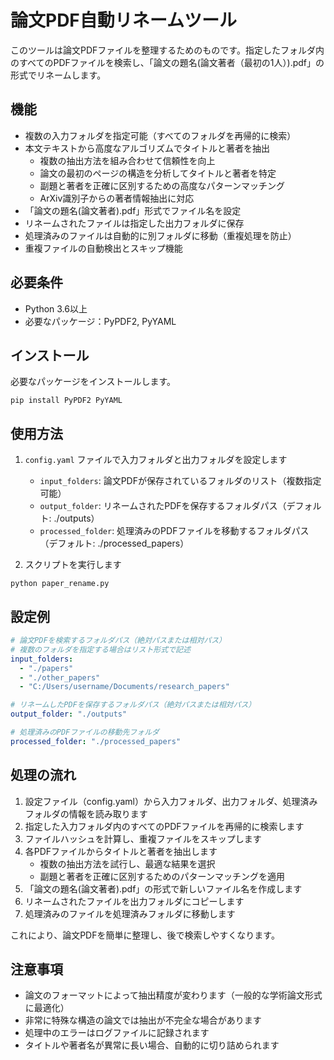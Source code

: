 # 論文PDF自動リネームツール

このツールは論文PDFファイルを整理するためのものです。指定したフォルダ内のすべてのPDFファイルを検索し、「論文の題名(論文著者（最初の1人）).pdf」の形式でリネームします。

## 機能

- 複数の入力フォルダを指定可能（すべてのフォルダを再帰的に検索）
- 本文テキストから高度なアルゴリズムでタイトルと著者を抽出
  - 複数の抽出方法を組み合わせて信頼性を向上
  - 論文の最初のページの構造を分析してタイトルと著者を特定
  - 副題と著者を正確に区別するための高度なパターンマッチング
  - ArXiv識別子からの著者情報抽出に対応
- 「論文の題名(論文著者).pdf」形式でファイル名を設定
- リネームされたファイルは指定した出力フォルダに保存
- 処理済みのファイルは自動的に別フォルダに移動（重複処理を防止）
- 重複ファイルの自動検出とスキップ機能

## 必要条件

- Python 3.6以上
- 必要なパッケージ：PyPDF2, PyYAML

## インストール

必要なパッケージをインストールします。

```
pip install PyPDF2 PyYAML
```

## 使用方法

1. `config.yaml` ファイルで入力フォルダと出力フォルダを設定します
   - `input_folders`: 論文PDFが保存されているフォルダのリスト（複数指定可能）
   - `output_folder`: リネームされたPDFを保存するフォルダパス（デフォルト: ./outputs）
   - `processed_folder`: 処理済みのPDFファイルを移動するフォルダパス（デフォルト: ./processed_papers）

2. スクリプトを実行します

```
python paper_rename.py
```

## 設定例

```yaml
# 論文PDFを検索するフォルダパス（絶対パスまたは相対パス）
# 複数のフォルダを指定する場合はリスト形式で記述
input_folders:
  - "./papers"
  - "./other_papers"
  - "C:/Users/username/Documents/research_papers"

# リネームしたPDFを保存するフォルダパス（絶対パスまたは相対パス）
output_folder: "./outputs"

# 処理済みのPDFファイルの移動先フォルダ
processed_folder: "./processed_papers"
```

## 処理の流れ

1. 設定ファイル（config.yaml）から入力フォルダ、出力フォルダ、処理済みフォルダの情報を読み取ります
2. 指定した入力フォルダ内のすべてのPDFファイルを再帰的に検索します
3. ファイルハッシュを計算し、重複ファイルをスキップします
4. 各PDFファイルからタイトルと著者を抽出します
   - 複数の抽出方法を試行し、最適な結果を選択
   - 副題と著者を正確に区別するためのパターンマッチングを適用
5. 「論文の題名(論文著者).pdf」の形式で新しいファイル名を作成します
6. リネームされたファイルを出力フォルダにコピーします
7. 処理済みのファイルを処理済みフォルダに移動します

これにより、論文PDFを簡単に整理し、後で検索しやすくなります。

## 注意事項

- 論文のフォーマットによって抽出精度が変わります（一般的な学術論文形式に最適化）
- 非常に特殊な構造の論文では抽出が不完全な場合があります
- 処理中のエラーはログファイルに記録されます
- タイトルや著者名が異常に長い場合、自動的に切り詰められます
